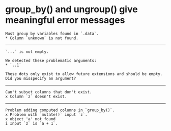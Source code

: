 # group_by() and ungroup() give meaningful error messages

    Must group by variables found in `.data`.
    * Column `unknown` is not found.

---

    `...` is not empty.
    
    We detected these problematic arguments:
    * `..1`
    
    These dots only exist to allow future extensions and should be empty.
    Did you misspecify an argument?

---

    Can't subset columns that don't exist.
    x Column `z` doesn't exist.

---

    Problem adding computed columns in `group_by()`.
    x Problem with `mutate()` input `z`.
    x object 'a' not found
    i Input `z` is `a + 1`.

